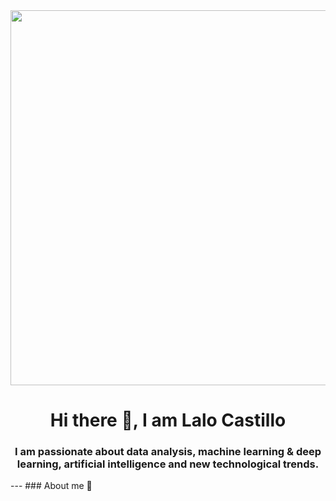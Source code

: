 <div id=" header" align="center">
<img src="https://media.giphy.com/media/KDyxouSEfhOs9i4oru/giphy.gif" width="600" />
<h1 align ='center'> Hi there 👋, I am Lalo Castillo </h1>
<h3 align ='center'> I am passionate about data analysis, machine learning & deep learning, artificial intelligence and new technological trends.</h3>
</div>
---
### About me 👋

<!--
**Lalo5213/Lalo5213** is a ✨ _special_ ✨ repository because its `README.md` (this file) appears on your GitHub profile.

Here are some ideas to get you started:

- 🌱 I’m currently learning Machine Learning & Deep Learning, DB, AWS and python.  ...

- 💬 Ask me about  Python & machine Learning ...
- 📫 How to reach me: 19castillog20@gmail.com ...
- 😄 Pronouns: Lalos19...
- ⚡ Fun fact: ...
-->
